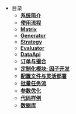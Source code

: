 <!-- docs/_sidebar.md --> 
- 目录
  - [**系统简介**](1_系统说明/system.md)
  - [**使用流程**](2_使用流程/flow.md)
  - [**Matrix**](3_接口说明/Matrix/matrix.md)
  - [**Generator**](3_接口说明/策略/generator.md)
  - [**Strategy**](3_接口说明/策略/strategy.md)
  - [**Evaluator**](3_接口说明/评价/evaluator.md)
  - [**DataApi**](3_接口说明/数据模型/set_model_view.md)
  - [**订单与撮合**](4_其他组件/market_components.md)
  - [**定制化模块: 因子开发**](5_定制化模块_截面因子开发/signal.md)
  <!-- - [**定制化模块: 模型训练**](10_机器学习容器/torch.md) -->
  - [**配置文件与灵活部署**](6_参数配置/configer.md)
  - [**批量任务流**](9_workflow/batch.md)
  - [**参数优化**](9_workflow/optim.md)
  - [**代码样例**](8_测例代码/index.md)
  - [**数据库**](3_接口说明/数据库/DatabaseAPI.md)
  
  
  

